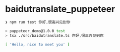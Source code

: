 # baidutranslate_puppeteer

```sh
❯ npm run test 你好,很高兴见到你

> puppeteer_demo@1.0.0 test
> tsx ./src/baidutranslate.ts 你好,很高兴见到你

[ 'Hello, nice to meet you' ]
```

